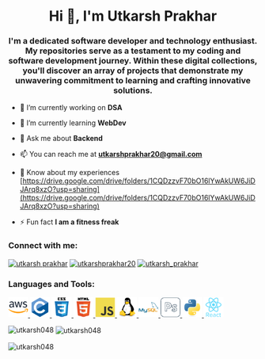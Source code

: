 <h1 align="center">Hi 👋, I'm Utkarsh Prakhar</h1>
<h3 align="center">I'm a dedicated software developer and technology enthusiast. My repositories serve as a testament to my coding and software development journey. Within these digital collections, you'll discover an array of projects that demonstrate my unwavering commitment to learning and crafting innovative solutions.</h3>

- 🔭 I’m currently working on **DSA**

- 🌱 I’m currently learning **WebDev**

- 💬 Ask me about **Backend**

- 📫 You can reach me at **utkarshprakhar20@gmail.com**

- 📄 Know about my experiences [https://drive.google.com/drive/folders/1CQDzzvF70bO16lYwAkUW6JiDJArq8xzO?usp=sharing](https://drive.google.com/drive/folders/1CQDzzvF70bO16lYwAkUW6JiDJArq8xzO?usp=sharing)

- ⚡ Fun fact **I am a fitness freak**

<h3 align="left">Connect with me:</h3>
<p align="left">
<a href="https://linkedin.com/in/utkarsh prakhar" target="blank"><img align="center" src="https://raw.githubusercontent.com/rahuldkjain/github-profile-readme-generator/master/src/images/icons/Social/linked-in-alt.svg" alt="utkarsh prakhar" height="30" width="40" /></a>
<a href="https://www.hackerrank.com/utkarshprakhar20" target="blank"><img align="center" src="https://raw.githubusercontent.com/rahuldkjain/github-profile-readme-generator/master/src/images/icons/Social/hackerrank.svg" alt="utkarshprakhar20" height="30" width="40" /></a>
<a href="https://www.leetcode.com/utkarsh_prakhar" target="blank"><img align="center" src="https://raw.githubusercontent.com/rahuldkjain/github-profile-readme-generator/master/src/images/icons/Social/leet-code.svg" alt="utkarsh_prakhar" height="30" width="40" /></a>
</p>

<h3 align="left">Languages and Tools:</h3>
<p align="left"> <a href="https://aws.amazon.com" target="_blank" rel="noreferrer"> <img src="https://raw.githubusercontent.com/devicons/devicon/master/icons/amazonwebservices/amazonwebservices-original-wordmark.svg" alt="aws" width="40" height="40"/> </a> <a href="https://www.cprogramming.com/" target="_blank" rel="noreferrer"> <img src="https://raw.githubusercontent.com/devicons/devicon/master/icons/c/c-original.svg" alt="c" width="40" height="40"/> </a> <a href="https://www.w3schools.com/css/" target="_blank" rel="noreferrer"> <img src="https://raw.githubusercontent.com/devicons/devicon/master/icons/css3/css3-original-wordmark.svg" alt="css3" width="40" height="40"/> </a> <a href="https://www.w3.org/html/" target="_blank" rel="noreferrer"> <img src="https://raw.githubusercontent.com/devicons/devicon/master/icons/html5/html5-original-wordmark.svg" alt="html5" width="40" height="40"/> </a> <a href="https://developer.mozilla.org/en-US/docs/Web/JavaScript" target="_blank" rel="noreferrer"> <img src="https://raw.githubusercontent.com/devicons/devicon/master/icons/javascript/javascript-original.svg" alt="javascript" width="40" height="40"/> </a> <a href="https://www.linux.org/" target="_blank" rel="noreferrer"> <img src="https://raw.githubusercontent.com/devicons/devicon/master/icons/linux/linux-original.svg" alt="linux" width="40" height="40"/> </a> <a href="https://www.mysql.com/" target="_blank" rel="noreferrer"> <img src="https://raw.githubusercontent.com/devicons/devicon/master/icons/mysql/mysql-original-wordmark.svg" alt="mysql" width="40" height="40"/> </a> <a href="https://www.photoshop.com/en" target="_blank" rel="noreferrer"> <img src="https://raw.githubusercontent.com/devicons/devicon/master/icons/photoshop/photoshop-line.svg" alt="photoshop" width="40" height="40"/> </a> <a href="https://www.python.org" target="_blank" rel="noreferrer"> <img src="https://raw.githubusercontent.com/devicons/devicon/master/icons/python/python-original.svg" alt="python" width="40" height="40"/> </a> <a href="https://reactjs.org/" target="_blank" rel="noreferrer"> <img src="https://raw.githubusercontent.com/devicons/devicon/master/icons/react/react-original-wordmark.svg" alt="react" width="40" height="40"/> </a> </p>

<p><img align="left" src="https://github-readme-stats.vercel.app/api/top-langs?username=utkarsh048&show_icons=true&locale=en&layout=compact" alt="utkarsh048" /></p>

<p>&nbsp;<img align="center" src="https://github-readme-stats.vercel.app/api?username=utkarsh048&show_icons=true&locale=en" alt="utkarsh048" /></p>

<p><img align="center" src="https://github-readme-streak-stats.herokuapp.com/?user=utkarsh048&" alt="utkarsh048" /></p>
